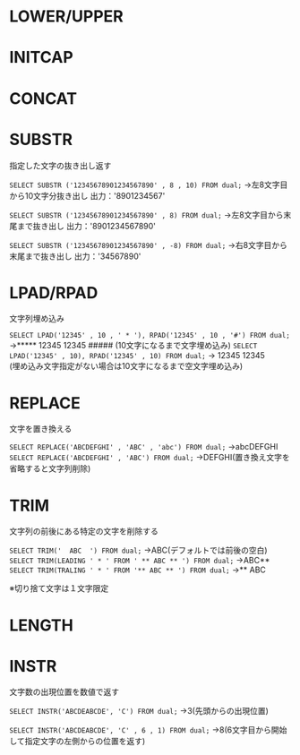 # LOWER/UPPER
# INITCAP
# CONCAT
# SUBSTR
指定した文字の抜き出し返す

`SELECT SUBSTR ('12345678901234567890' , 8 , 10) FROM dual;`
→左8文字目から10文字分抜き出し
出力：'8901234567'

`SELECT SUBSTR ('12345678901234567890' , 8) FROM dual;`
→左8文字目から末尾まで抜き出し
出力：'8901234567890'

`SELECT SUBSTR ('12345678901234567890' , -8) FROM dual;`
→右8文字目から末尾まで抜き出し
出力：'34567890'
# LPAD/RPAD
文字列埋め込み

`SELECT LPAD('12345' , 10 , ' * '), RPAD('12345' , 10 , '#') FROM dual;`
→***** 12345 12345 ##### (10文字になるまで文字埋め込み)
`SELECT LPAD('12345' , 10), RPAD('12345' , 10) FROM dual;`
→       12345 12345       
(埋め込み文字指定がない場合は10文字になるまで空文字埋め込み)
# REPLACE
文字を置き換える

`SELECT REPLACE('ABCDEFGHI' , 'ABC' , 'abc') FROM dual;`
→abcDEFGHI
`SELECT REPLACE('ABCDEFGHI' , 'ABC') FROM dual;`
→DEFGHI(置き換え文字を省略すると文字列削除)
# TRIM
文字列の前後にある特定の文字を削除する

`SELECT TRIM('  ABC  ') FROM dual;`
→ABC(デフォルトでは前後の空白)
`SELECT TRIM(LEADING ' * ' FROM ' ** ABC ** ') FROM dual;`
→ABC**
`SELECT TRIM(TRALING ' * ' FROM '** ABC ** ') FROM dual;`
→** ABC

※切り捨て文字は１文字限定
# LENGTH
# INSTR
文字数の出現位置を数値で返す

`SELECT INSTR('ABCDEABCDE', 'C') FROM dual;`
→3(先頭からの出現位置)

`SELECT INSTR('ABCDEABCDE', 'C' , 6 , 1) FROM dual;`
→8(6文字目から開始して指定文字の左側からの位置を返す)
